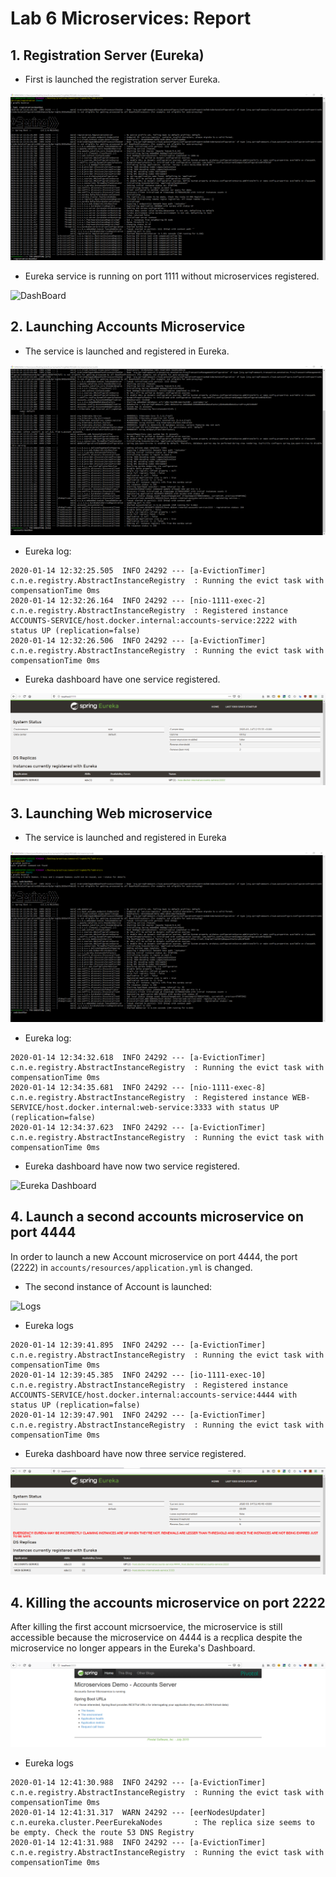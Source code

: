 # Lab 6 Microservices: Report

## 1. Registration Server (Eureka)

* First is launched the registration server Eureka.

![Logs](screenshots/eureka_start.PNG)

* Eureka service is running on port 1111 without microservices registered.

![DashBoard](screenshots/eureka_dash_.PNG)

## 2. Launching Accounts Microservice

* The service is launched and registered in Eureka.

![Logs](screenshots/account_start.PNG)

* Eureka log:

```
2020-01-14 12:32:25.505  INFO 24292 --- [a-EvictionTimer] c.n.e.registry.AbstractInstanceRegistry  : Running the evict task with compensationTime 0ms
2020-01-14 12:32:26.164  INFO 24292 --- [nio-1111-exec-2] c.n.e.registry.AbstractInstanceRegistry  : Registered instance ACCOUNTS-SERVICE/host.docker.internal:accounts-service:2222 with status UP (replication=false)
2020-01-14 12:32:26.506  INFO 24292 --- [a-EvictionTimer] c.n.e.registry.AbstractInstanceRegistry  : Running the evict task with compensationTime 0ms
```

* Eureka dashboard have one service registered.

![Eureka Dashboard](screenshots/eureka_dash2.PNG)

## 3. Launching Web microservice

* The service is launched and registered in Eureka

![Logs](screenshots/web_start.PNG)

* Eureka log:
```
2020-01-14 12:34:32.618  INFO 24292 --- [a-EvictionTimer] c.n.e.registry.AbstractInstanceRegistry  : Running the evict task with compensationTime 0ms
2020-01-14 12:34:35.681  INFO 24292 --- [nio-1111-exec-8] c.n.e.registry.AbstractInstanceRegistry  : Registered instance WEB-SERVICE/host.docker.internal:web-service:3333 with status UP (replication=false)
2020-01-14 12:34:37.623  INFO 24292 --- [a-EvictionTimer] c.n.e.registry.AbstractInstanceRegistry  : Running the evict task with compensationTime 0ms

```

* Eureka dashboard have now two service registered.

![Eureka Dashboard](screenshots/eureka_dash3_.PNG)

## 4. Launch a second accounts microservice on port 4444

In order to launch a new Account microservice on port 4444, the port (2222) in `accounts/resources/application.yml` is changed.

* The second instance of Account is launched:

![Logs](screenshots/account_start2.PNG)

* Eureka logs

```
2020-01-14 12:39:41.895  INFO 24292 --- [a-EvictionTimer] c.n.e.registry.AbstractInstanceRegistry  : Running the evict task with compensationTime 0ms
2020-01-14 12:39:45.385  INFO 24292 --- [io-1111-exec-10] c.n.e.registry.AbstractInstanceRegistry  : Registered instance ACCOUNTS-SERVICE/host.docker.internal:accounts-service:4444 with status UP (replication=false)
2020-01-14 12:39:47.901  INFO 24292 --- [a-EvictionTimer] c.n.e.registry.AbstractInstanceRegistry  : Running the evict task with compensationTime 0ms

```

* Eureka dashboard have now three service registered.

![Eureka Dashboard](screenshots/eureka_dash4.PNG)

## 4. Killing the accounts microservice on port 2222

After killing the first account micrsoervice, the microservice is still accessible because the microservice on 4444 is a recplica despite the microservice no longer appears in the
Eureka's Dashboard.

![Web service](screenshots/account_dash.PNG)

* Eureka logs

```
2020-01-14 12:41:30.988  INFO 24292 --- [a-EvictionTimer] c.n.e.registry.AbstractInstanceRegistry  : Running the evict task with compensationTime 0ms
2020-01-14 12:41:31.317  WARN 24292 --- [eerNodesUpdater] c.n.eureka.cluster.PeerEurekaNodes       : The replica size seems to be empty. Check the route 53 DNS Registry
2020-01-14 12:41:31.988  INFO 24292 --- [a-EvictionTimer] c.n.e.registry.AbstractInstanceRegistry  : Running the evict task with compensationTime 0ms
```